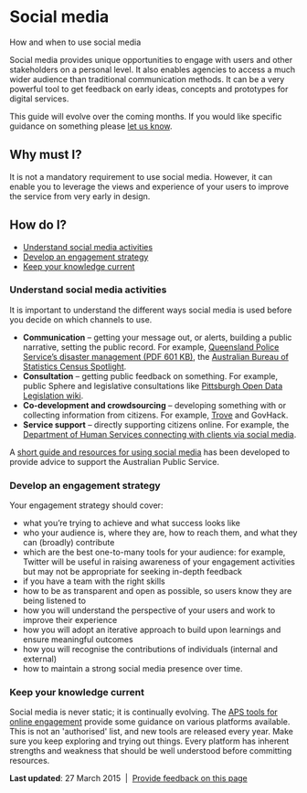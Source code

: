 Social media
============

How and when to use social media

Social media provides unique opportunities to engage with users and other stakeholders on a personal level. It also enables agencies to access a much wider audience than traditional communication methods. It can be a very powerful tool to get feedback on early ideas, concepts and prototypes for digital services.

This guide will evolve over the coming months. If you would like specific guidance on something please [let us know](../../engage.md).

Why must I?
-----------

It is not a mandatory requirement to use social media. However, it can enable you to leverage the views and experience of your users to improve the service from very early in design.

How do I?
---------

-   [Understand social media activities](../../node/social_media.md#understand)
-   [Develop an engagement strategy](../../node/social_media.md#develop)
-   [Keep your knowledge current](../../node/social_media.md#keep)

### Understand social media activities

It is important to understand the different ways social media is used before you decide on which channels to use.

-   **Communication** – getting your message out, or alerts, building a public narrative, setting the public record. For example, [Queensland Police Service’s disaster management (PDF 601 KB)](https://www.police.qld.gov.au/corporatedocs/reportsPublications/other/Documents/QPSSocialMediaCaseStudy.pdf), the [Australian Bureau of Statistics Census Spotlight](http://www.finance.gov.au/collaboration-services-skills/australian-government-ict-awards-program/excellence-in-egovernment-winners-finalist/).
-   **Consultation** – getting public feedback on something. For example, public Sphere and legislative consultations like [Pittsburgh Open Data Legislation wiki](https://sites.google.com/site/pghopendataleg/draft-legislation-wiki).
-   **Co-development and crowdsourcing** – developing something with or collecting information from citizens. For example, [Trove](http://trove.nla.gov.au/) and GovHack.
-   **Service support** – directly supporting citizens online. For example, the [Department of Human Services connecting with clients via social media](../../node/case_study_connecting_with_users_on_social_media.md).

A [short guide and resources for using social media](http://www.finance.gov.au/blog/2013/07/10/online-engagement-courses-%E2%80%93-final-report/) has been developed to provide advice to support the Australian Public Service.

### Develop an engagement strategy

Your engagement strategy should cover:

-   what you’re trying to achieve and what success looks like
-   who your audience is, where they are, how to reach them, and what they can (broadly) contribute
-   which are the best one-to-many tools for your audience: for example, Twitter will be useful in raising awareness of your engagement activities but may not be appropriate for seeking in-depth feedback
-   if you have a team with the right skills
-   how to be as transparent and open as possible, so users know they are being listened to
-   how you will understand the perspective of your users and work to improve their experience
-   how you will adopt an iterative approach to build upon learnings and ensure meaningful outcomes
-   how you will recognise the contributions of individuals (internal and external)
-   how to maintain a strong social media presence over time.

### Keep your knowledge current

Social media is never static; it is continually evolving. The [APS tools for online engagement](http://www.finance.gov.au/blog/2013/07/10/online-engagement-courses-%E2%80%93-final-report/) provide some guidance on various platforms available. This is not an 'authorised' list, and new tools are released every year. Make sure you keep exploring and trying out things. Every platform has inherent strengths and weakness that should be well understood before committing resources.

**Last updated**: 27 March 2015  |  [Provide feedback on this page](../../feedback%3Furl_from=Social%2520Media.html)

